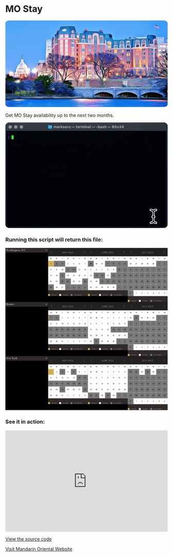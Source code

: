 # MO Stay

![image](https://raw.githubusercontent.com/m-soro/mostay/main/files/mo_art.png)

Get MO Stay availability up to the next two months.

<div class="demo"><img src="https://raw.githubusercontent.com/m-soro/mostay/main/files/demo.gif" alt="demo"></div>

### Running this script will return this file:

<div class="animate__animated animate__fadeIn"><img src="https://raw.githubusercontent.com/m-soro/mostay/main/files/mo_stay.png" alt="demo"></div>

### See it in action:

<div style="padding:62.5% 0 0 0;position:relative;"><iframe src="https://player.vimeo.com/video/705221420?h=cfa0ab9478&amp;badge=0&amp;autopause=0&amp;player_id=0&amp;app_id=58479" frameborder="0" allow="autoplay; fullscreen; picture-in-picture" allowfullscreen style="position:absolute;top:0;left:0;width:100%;height:100%;" title="demo.mov"></iframe></div><script src="https://player.vimeo.com/api/player.js"></script>

[View the source code](https://github.com/m-soro/mostay/blob/main/mostay)

[Visit Mandarin Oriental Website](https://www.mandarinoriental.com/)

